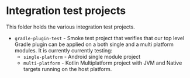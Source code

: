 # Integration test projects

This folder holds the various integration test projects.

- `gradle-plugin-test` - Smoke test project that verifies that our top level Gradle plugin can be
  applied on a both  single and a multi platform modules. It is currently currently testing:
  - `single-platform` - Android single module project
  - `multi-platform` - Kotlin Multiplatform project with JVM and Native targets running on the host
     platform.
